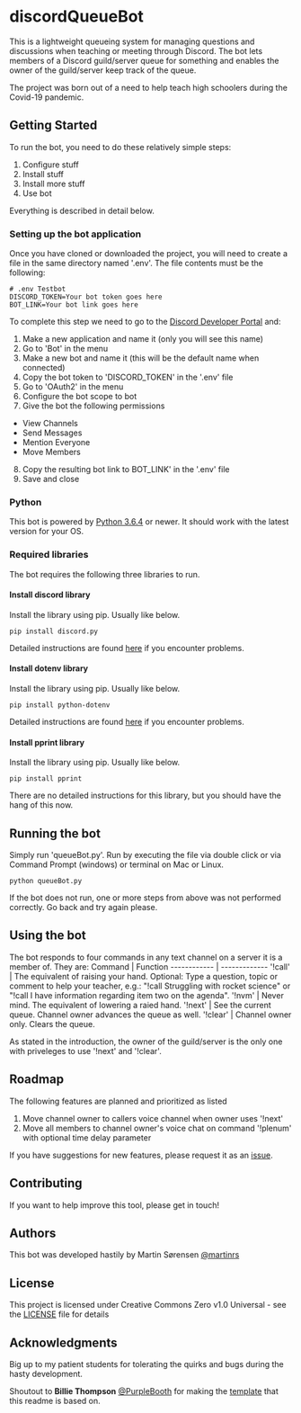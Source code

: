 # discordQueueBot

This is a lightweight queueing system for managing questions and discussions when teaching or meeting through Discord. The bot lets members of a Discord guild/server queue for something and enables the owner of the guild/server keep track of the queue.

The project was born out of a need to help teach high schoolers during the Covid-19 pandemic.

## Getting Started

To run the bot, you need to do these relatively simple steps:
1. Configure stuff
2. Install stuff
3. Install more stuff
4. Use bot

Everything is described in detail below.

### Setting up the bot application

Once you have cloned or downloaded the project, you will need to create a file in the same directory named '.env'. The file contents must be the following:
```
# .env Testbot
DISCORD_TOKEN=Your bot token goes here
BOT_LINK=Your bot link goes here
```

To complete this step we need to go to the [Discord Developer Portal](https://discordapp.com/developers/applications/) and:
1. Make a new application and name it (only you will see this name)
2. Go to 'Bot' in the menu
3. Make a new bot and name it (this will be the default name when connected)
4. Copy the bot token to 'DISCORD_TOKEN' in the '.env' file
5. Go to 'OAuth2' in the menu
6. Configure the bot scope to bot
7. Give the bot the following permissions
  - View Channels
  - Send Messages
  - Mention Everyone
  - Move Members
8. Copy the resulting bot link to BOT_LINK' in the '.env' file
9. Save and close

### Python

This bot is powered by [Python 3.6.4](https://www.python.org/downloads/) or newer. It should work with the latest version for your OS.

### Required libraries

The bot requires the following three libraries to run.

#### Install discord library
Install the library using pip. Usually like below.
```
pip install discord.py
```
Detailed instructions are found [here](https://pypi.org/project/discord.py/) if you encounter problems.

#### Install dotenv library
Install the library using pip. Usually like below.
```
pip install python-dotenv
```
Detailed instructions are found [here](https://pypi.org/project/python-dotenv/) if you encounter problems.

#### Install pprint library
Install the library using pip. Usually like below.
```
pip install pprint
```
There are no detailed instructions for this library, but you should have the hang of this now.

## Running the bot

Simply run 'queueBot.py'. Run by executing the file via double click or via Command Prompt (windows) or terminal on Mac or Linux.

```
python queueBot.py
```

If the bot does not run, one or more steps from above was not performed correctly. Go back and try again please.

## Using the bot

The bot responds to four commands in any text channel on a server it is a member of. They are:
Command | Function
------------ | -------------
'!call' | The equivalent of raising your hand. Optional: Type a question, topic or comment to help your teacher, e.g.: "!call Struggling with rocket science" or "!call I have information regarding item two on the agenda".
'!nvm' | Never mind. The equivalent of lowering a raied hand.
'!next' | See the current queue. Channel owner advances the queue as well.
'!clear' | Channel owner only. Clears the queue.

As stated in the introduction, the owner of the guild/server is the only one with priveleges to use '!next' and '!clear'.

## Roadmap

The following features are planned and prioritized as listed
1. Move channel owner to callers voice channel when owner uses '!next'
2. Move all members to channel owner's voice chat on command '!plenum' with optional time delay parameter

If you have suggestions for new features, please request it as an [issue](https://github.com/martinrs/discordQueueBot/issues).

## Contributing

If you want to help improve this tool, please get in touch!

## Authors

This bot was developed hastily by Martin Sørensen [@martinrs](https://github.com/martinrs)

## License

This project is licensed under Creative Commons Zero v1.0 Universal - see the [LICENSE](LICENSE) file for details

## Acknowledgments
Big up to my patient students for tolerating the quirks and bugs during the hasty development.

Shoutout to **Billie Thompson** [@PurpleBooth](https://github.com/PurpleBooth) for making the [template](https://gist.github.com/PurpleBooth/109311bb0361f32d87a2) that this readme is based on.
